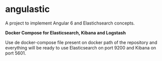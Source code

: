 # angulastic
A project to implement Angular 6 and Elastichsearch concepts.

**Docker Compose for Elasticsearch, Kibana and Logstash**

Use de docker-compose file present on docker path of the repository and everything will be ready to use Elasticsearch on port 9200 and Kibana on port 5601.
